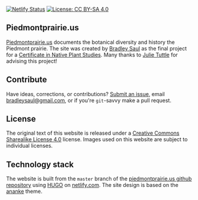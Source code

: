 [![Netlify Status](https://api.netlify.com/api/v1/badges/65d8be48-d54c-4310-8b57-cf0d72ad6848/deploy-status)](https://app.netlify.com/sites/hopeful-meitner-06b54a/deploys) [![License: CC BY-SA 4.0](https://img.shields.io/badge/License-CC%20BY--SA%204.0-lightgrey.svg)](https://creativecommons.org/licenses/by-sa/4.0/)

Piedmontprairie.us
------------------

[Piedmontprairie.us](https://piedmontprairie.netlify.app/) documents the botanical diversity and history the Piedmont prairie. The site was created by [Bradley Saul](http://bradleysaul.us) as the final project for a [Certificate in Native Plant Studies](https://ncbg.unc.edu/learn/adult-programs/native-plant-studies/). Many thanks to [Julie Tuttle](https://www.researchgate.net/profile/Julie_Tuttle2) for advising this project!

Contribute
----------

Have ideas, corrections, or contributions? [Submit an issue](https://github.com/bsaul/piedmontprairie.us/issues), email bradleysaul@gmail.com, or if you're `git`-savvy make a pull request.

License
-------

The original text of this website is released under a [Creative Commons Sharealike License 4.0](https://creativecommons.org/licenses/by-sa/4.0/) license. Images used on this website are subject to individual licenses.

Technology stack
----------------

The website is built from the `master` branch of the [piedmontprairie.us github repository](https://github.com/bsaul/piedmontprairie.us) using [HUGO](https://gohugo.io/) on [netlify.com](https://www.netlify.com/). The site design is based on the [ananke](https://gohugo-ananke-theme-demo.netlify.app/) theme.
